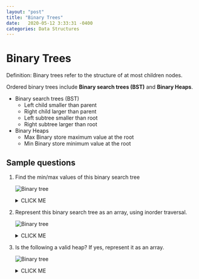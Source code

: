 ```yaml
---
layout: "post"
title: "Binary Trees"
date:   2020-05-12 3:33:31 -0400
categories: Data Structures
---
```

# Binary Trees

Definition: Binary trees refer to the structure of at most children nodes.

Ordered binary trees include **Binary search trees (BST)** and **Binary Heaps**.

- Binary search trees (BST)
    - Left child smaller than parent
    - Right child larger than parent
    - Left subtree smaller than root
    - Right subtree larger than root
- Binary Heaps
    - Max Binary store maximum value at the root
    - Min Binary store minimum value at the root

## Sample questions

1. Find the min/max values of this binary search tree

    ![Binary tree](https://llyu0966.github.io/mypic/DS/BST1.png)

    <details><summary>CLICK ME</summary>
    <p>

    ![Binary tree](https://llyu0966.github.io/mypic/DS/BST1A.png)

    </p>
    </details>

2. Represent this binary search tree as an array, using inorder traversal.

   ![Binary tree](https://llyu0966.github.io/mypic/DS/BST2.png)

    <details><summary>CLICK ME</summary>
    <p>

    A B C D E F G H I J K

    </p>
    </details>

3. Is the following a valid heap? If yes, represent it as an array.

    ![Binary tree](https://llyu0966.github.io/mypic/DS/BH.png)

    <details><summary>CLICK ME</summary>
    <p>

    Yes. [100, 90, 80, 30, 60, 50, 70, 20, 10, 40, 55, 45, 5]

    </p>
    </details>
